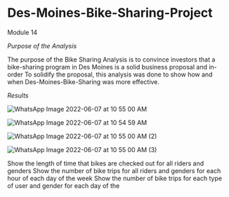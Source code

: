 # Des-Moines-Bike-Sharing-Project
Module 14

 *Purpose of the Analysis*

The purpose of the Bike Sharing Analysis is to convince investors that a bike-sharing program in Des Moines is a solid business proposal and in-order To solidify the proposal, this analysis was done to show how and when Des-Moines-Bike-Sharing was more effective.

*Results*


![WhatsApp Image 2022-06-07 at 10 55 00 AM](https://user-images.githubusercontent.com/100738128/172422330-092cd28d-14f4-4190-877b-9e8cd22de985.jpeg)


![WhatsApp Image 2022-06-07 at 10 54 59 AM](https://user-images.githubusercontent.com/100738128/172422363-e496ddd4-a314-4e04-92eb-8e161eeaa8b0.jpeg)


![WhatsApp Image 2022-06-07 at 10 55 00 AM (2)](https://user-images.githubusercontent.com/100738128/172423008-76676c87-3af6-4900-9c29-8a732c315184.jpeg)


![WhatsApp Image 2022-06-07 at 10 55 00 AM (3)](https://user-images.githubusercontent.com/100738128/172423027-f267954a-177f-4b6c-8ebe-d21df8aba83c.jpeg)


Show the length of time that bikes are checked out for all riders and genders
Show the number of bike trips for all riders and genders for each hour of each day of the week
Show the number of bike trips for each type of user and gender for each day of the
